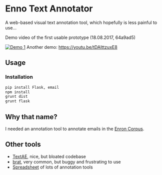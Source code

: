 # Enno Text Annotator
A web-based visual text annotation tool, which hopefully is less painful to use...

Demo video of the first usable prototype (18.08.2017, 64a9ad5)

[![Demo 1](http://img.youtube.com/vi/17WjPtzdwnw/0.jpg)](http://www.youtube.com/watch?v=17WjPtzdwnw "Demo of the Enno Annotator (First prototype!)
")
Another demo: https://youtu.be/tDAIttzuxE8

## Usage

### Installation
```bash
pip install Flask, email
npm install
grunt dist
grunt flask
```

## Why that name?
I needed an annotation tool to annotate emails in the [Enron Corpus](https://www.cs.cmu.edu/~./enron/).

## Other tools
- [TextAE](https://github.com/pubannotation/textae), nice, but bloated codebase
- [brat](https://github.com/nlplab/brat), very common, but buggy and frustrating to use
- [Spreadsheet](https://docs.google.com/spreadsheets/d/14ionbRVYBQuD0cNLazKfRWYzrkax3qFCspm9SiaG5Aw/edit) of lots of annotation tools
